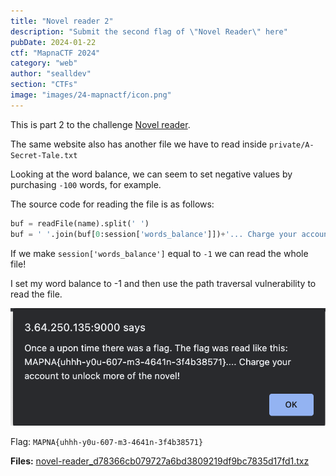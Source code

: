 ```yaml
---
title: "Novel reader 2"
description: "Submit the second flag of \"Novel Reader\" here"
pubDate: 2024-01-22
ctf: "MapnaCTF 2024"
category: "web"
author: "sealldev"
section: "CTFs"
image: "images/24-mapnactf/icon.png"
---
```


This is part 2 to the challenge [Novel reader](/writeups/24-mapnactf-novel-reader).

The same website also has another file we have to read inside `private/A-Secret-Tale.txt`

Looking at the word balance, we can seem to set negative values by purchasing `-100` words, for example.

The source code for reading the file is as follows:

```python
buf = readFile(name).split(' ')
buf = ' '.join(buf[0:session['words_balance']])+'... Charge your account to unlock more of the novel!'
```

If we make `session['words_balance']` equal to `-1` we can read the whole file!

I set my word balance to -1 and then use the path traversal vulnerability to read the file.

![Alert](images/24-mapnactf/novel-reader-2.png)

Flag: `MAPNA{uhhh-y0u-607-m3-4641n-3f4b38571}`

**Files:** [novel-reader_d78366cb079727a6bd3809219df9bc7835d17fd1.txz](https://web.archive.org/web/20240121175613/https://mapnactf.com/tasks/novel-reader_d78366cb079727a6bd3809219df9bc7835d17fd1.txz)